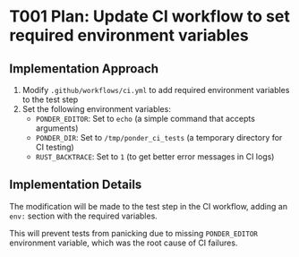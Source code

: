 # T001 Plan: Update CI workflow to set required environment variables

## Implementation Approach

1. Modify `.github/workflows/ci.yml` to add required environment variables to the test step
2. Set the following environment variables:
   - `PONDER_EDITOR`: Set to `echo` (a simple command that accepts arguments)
   - `PONDER_DIR`: Set to `/tmp/ponder_ci_tests` (a temporary directory for CI testing)
   - `RUST_BACKTRACE`: Set to `1` (to get better error messages in CI logs)

## Implementation Details

The modification will be made to the test step in the CI workflow, adding an `env:` section with the required variables.

This will prevent tests from panicking due to missing `PONDER_EDITOR` environment variable, which was the root cause of CI failures.